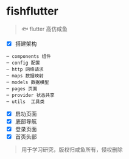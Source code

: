# fishflutter

> :fish: flutter 高仿咸鱼

- [x] 搭建架构
```
─ components 组件
─ config 配置
─ http 网络请求
─ maps 数据映射
─ models 数据模型
─ pages 页面
─ provider 状态共享
─ utils  工具类
```

- [x] 启功页面
- [x] 底部导航
- [x] 登录页面
- [x] 首页头部

> 用于学习研究，版权归咸鱼所有，侵权删除
